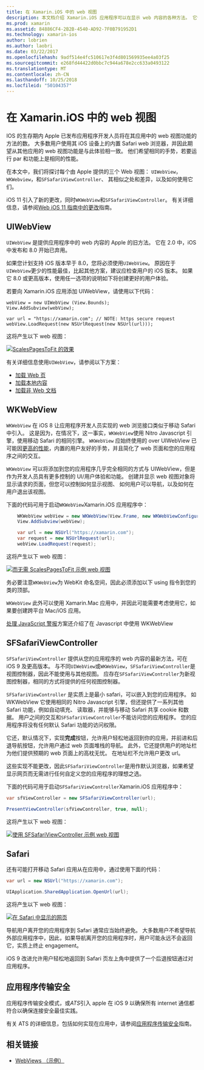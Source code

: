 ```yaml
---
title: 在 Xamarin.iOS 中的 web 视图
description: 本文档介绍 Xamarin.iOS 应用程序可以在显示 web 内容的各种方法。 它讨论 UIWebView、 WKWebView、 SFSafariViewController、 Safari 和应用程序传输安全。
ms.prod: xamarin
ms.assetid: 84886CF4-2B2B-4540-AD92-7F0B791952D1
ms.technology: xamarin-ios
author: lobrien
ms.author: laobri
ms.date: 03/22/2017
ms.openlocfilehash: 9adf514e4fc510617e3f4d801569935ee4a03f25
ms.sourcegitcommit: e268fd44422d0bbc7c944a678e2cc633a0493122
ms.translationtype: MT
ms.contentlocale: zh-CN
ms.lasthandoff: 10/25/2018
ms.locfileid: "50104357"
---
```

# <a name="web-views-in-xamarinios"></a>在 Xamarin.iOS 中的 web 视图

IOS 的生存期内 Apple 已发布应用程序开发人员将在其应用中的 web 视图功能的方法的数。 大多数用户使用其 iOS 设备上的内置 Safari web 浏览器，并因此期望从其他应用的 web 视图功能是与此体验相一致。 他们希望相同的手势，若要运行 par 和功能上是相同的性能。

在本文中，我们将探讨每个由 Apple 提供的三个 Web 视图： `UIWebView`， `WKWebview`，和`SFSafariViewController`、 其相似之处和差异，以及如何使用它们。 

iOS 11 引入了新的更改，同时`WKWebView`和`SFSafariViewController`。 有关详细信息，请参阅[Web iOS 11 指南中的更改](~/ios/platform/introduction-to-ios11/web.md)指南。

## <a name="uiwebview"></a>UIWebView

`UIWebView` 是提供应用程序中的 web 内容的 Apple 的旧方法。 它在 2.0 中，iOS 中发布和 8.0 开始已弃用。

如果您计划支持 iOS 版本早于 8.0，您将必须使用`UIWebView`。 原因在于`UIWebView`更少的性能最佳，比起其他方案，建议应检查用户的 iOS 版本。 如果它 8.0 或更高版本，使用任一选项的说明如下将创建更好的用户体验。
 
若要向 Xamarin.iOS 应用添加 UIWebView，请使用以下代码：
 
```
webView = new UIWebView (View.Bounds);
View.AddSubview(webView);

var url = "https://xamarin.com"; // NOTE: https secure request
webView.LoadRequest(new NSUrlRequest(new NSUrl(url)));
```

这将产生以下 web 视图：

[![](uiwebview-images/webview.png "ScalesPagesToFit 的效果")](uiwebview-images/webview.png#lightbox)

有关详细信息使用`UIWebView`，请参阅以下方案：


- [加载 Web 页](https://github.com/xamarin/recipes/tree/master/Recipes/ios/content_controls/web_view/load_a_web_page)
- [加载本地内容](https://github.com/xamarin/recipes/tree/master/Recipes/ios/content_controls/web_view/load_local_content)
- [加载非 Web 文档](https://github.com/xamarin/recipes/tree/master/Recipes/ios/content_controls/web_view/load_non-web_documents)

## <a name="wkwebview"></a>WKWebView

`WKWebView` 在 iOS 8 让应用程序开发人员实现的 web 浏览接口类似于移动 Safari 中引入。 这是因为，在情况下，这一事实，`WKWebView`使用 Nitro Javascript 引擎，使用移动 Safari 的相同引擎。 `WKWebView` 应始终使用的 over UIWebView 已可能因[更高的性能](http://blog.initlabs.com/post/100113463211/wkwebview-vs-uiwebview)，内置的用户友好的手势，并且简化了 web 页面和您的应用程序之间的交互。
  
`WKWebView` 可以将添加到您的应用程序几乎完全相同的方式与 UIWebView，但是作为开发人员具有更多控制的 UI/用户体验和功能。 创建并显示 web 视图对象将显示请求的页面，但您可以控制如何显示视图、 如何用户可以导航，以及如何在用户退出该视图。  

下面的代码可用于启动`WKWebView`Xamarin.iOS 应用程序中：

```csharp
    WKWebView webView = new WKWebView(View.Frame, new WKWebViewConfiguration());
    View.AddSubview(webView);

    var url = new NSUrl("https://xamarin.com");
    var request = new NSUrlRequest(url);
    webView.LoadRequest(request);
```

这将产生以下 web 视图：

[![](uiwebview-images/wkwebview.png "而无需 ScalesPagesToFit 示例 web 视图")](uiwebview-images/wkwebview.png#lightbox)

务必要注意`WKWebView`为 WebKit 命名空间，因此必须添加以下 using 指令到您的类的顶部。

`WKWebView` 此外可以使用 Xamarin.Mac 应用中，并因此可能需要考虑使用它，如果要创建跨平台 Mac/iOS 应用。

[处理 JavaScript 警报](https://github.com/xamarin/recipes/tree/master/Recipes/ios/content_controls/web_view/handle_javascript_alerts)方案还介绍了在 Javascript 中使用 WKWebView

<a name="safariviewcontroller" />

## <a name="sfsafariviewcontroller"></a>SFSafariViewController
 
 `SFSafariViewController` 提供从您的应用程序的 web 内容的最新方法，可在 iOS 9 及更高版本。 与不同`UIWebView`或`WKWebView`，`SFSafariViewController`是视图控制器，因此不能使用与其他视图。 应存在`SFSafariViewController`为新视图控制器，相同的方式将提供的任何视图控制器。
 
 `SFSafariViewController` 是实质上是最小 safari，可以嵌入到您的应用程序。 如 WKWebView 它使用相同的 Nitro Javascript 引擎，但还提供了一系列其他 Safari 功能，例如自动填充、 读取器，并能够与移动 Safari 共享 cookie 和数据。 用户之间的交互和`SFSafariViewController`不能访问您的应用程序。 您的应用程序将没有任何默认 Safari 功能的访问权限。
 
它还，默认情况下，实现**完成**按钮，允许用户轻松地返回到你的应用，并前进和后退导航按钮，允许用户通过 web 页面堆栈的导航。 此外，它还提供用户的地址栏为他们提供预期的 web 页面上的高枕无忧。 在地址栏不允许用户更改 url。 

这些实现不能更改，因此`SFSafariViewController`是用作默认浏览器，如果希望显示网页而无需进行任何自定义您的应用程序的理想之选。

下面的代码可用于启动`SFSafariViewController`Xamarin.iOS 应用程序中：

```csharp
var sfViewController = new SFSafariViewController(url);

PresentViewController(sfViewController, true, null);
```

这将产生以下 web 视图：

[![](uiwebview-images/sfsafariviewcontroller.png "使用 SFSafariViewController 示例 web 视图")](uiwebview-images/sfsafariviewcontroller.png#lightbox)

## <a name="safari"></a>Safari

还有可能打开移动 Safari 应用从在应用中，通过使用下面的代码：

```csharp
var url = new NSUrl("https://xamarin.com");

UIApplication.SharedApplication.OpenUrl(url);

```

这将产生以下 web 视图：

[![](uiwebview-images/safari.png "在 Safari 中显示的网页")](uiwebview-images/safari.png#lightbox)

导航用户离开您的应用程序到 Safari 通常应当始终避免。 大多数用户不希望导航外部应用程序中，因此，如果导航离开您的应用程序时，用户可能永远不会返回它，实质上终止 engagement。

iOS 9 改进允许用户轻松地返回到 Safari 页左上角中提供了一个后退按钮通过对应用程序。

## <a name="app-transport-security"></a>应用程序传输安全

应用程序传输安全模式，或*ATS*引入 apple 在 iOS 9 以确保所有 internet 通信都符合以确保连接安全最佳实践。

有关 ATS 的详细信息，包括如何实现在应用中，请参阅[应用程序传输安全](~/ios/app-fundamentals/ats.md)指南。

## <a name="related-links"></a>相关链接

- [WebViews （示例）](https://developer.xamarin.com/samples/monotouch/WebView/)
